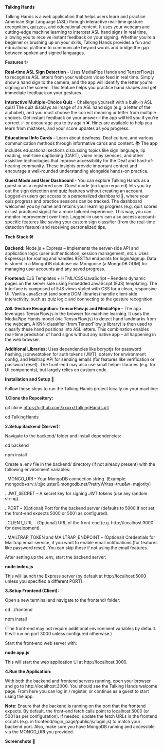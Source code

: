 **Talking Hands**

Talking Hands is a web application that helps users learn and practice American Sign Language (ASL) through interactive real-time gesture recognition, quizzes, and educational content. It uses your webcam and cutting-edge machine learning to interpret ASL hand signs in real time, allowing you to receive instant feedback on your signing. Whether you’re a beginner or brushing up on your skills, Talking Hands provides a fun and educational platform to communicate beyond words and bridge the gap between spoken and signed languages.

**Features ✨**

**Real-time ASL Sign Detection** - Uses MediaPipe Hands and TensorFlow.js to recognize ASL letters from your webcam video feed in real time. Simply show a hand sign to the camera, and the app will identify the letter you're signing on the screen. This feature helps you practice hand shapes and get immediate feedback on your gestures.

**Interactive Multiple-Choice Quiz** - Challenge yourself with a built-in ASL quiz! The quiz displays an image of an ASL hand sign (e.g. a letter of the alphabet), and you must choose the correct meaning or letter from multiple choices. Get instant feedback on your answer – the app will tell you if you're correct ✅ or encourage you to try again ❌. Hints are available to help you learn from mistakes, and your score updates as you progress.

**Educational Info Cards** - Learn about deafness, Deaf culture, and various communication methods through informative cards and content. 📚 The app includes educational sections discussing topics like sign language, lip reading, real-time captioning (CART), video relay services, and other assistive technologies that improve accessibility for the Deaf and hard-of-hearing community. These insights provide important context and encourage a well-rounded understanding alongside hands-on practice.

**Guest Mode and User Dashboard** - You can explore Talking Hands as a guest or as a registered user. Guest mode (no login required) lets you try out the sign detection and quiz features without creating an account. Logged-in users get access to a personalized dashboard 🙋, where your quiz progress and practice sessions can be tracked. The dashboard welcomes you by name and retains your learning progress (e.g. quiz scores or last practiced signs) for a more tailored experience. This way, you can monitor improvement over time. Logged-in users can also access account-specific features like saving your custom sign classifier (from the real-time detection feature) and receiving personalized tips.

**Tech Stack 🛠**

**Backend:** Node.js + Express – Implements the server-side API and application logic (user authentication, session management, etc.). Uses Express.js for routing and handles RESTful endpoints for login/signup. Data is stored in a MongoDB database via Mongoose (a MongoDB ODM) for managing user accounts and any saved progress.

**Frontend:** EJS Templates + HTML/CSS/JavaScript – Renders dynamic pages on the server side using Embedded JavaScript (EJS) templating. The interface is composed of EJS views styled with CSS for a clean, responsive UI. Vanilla JavaScript (and some DOM libraries) handle client-side interactivity, such as quiz logic and connecting to the gesture recognition.

**ASL Gesture Recognition:** **TensorFlow.js and MediaPipe –** The app leverages TensorFlow.js in the browser for machine learning. It uses the MediaPipe Hands model (via TensorFlow.js) to detect hand landmarks from the webcam. A KNN classifier (from TensorFlow.js library) is then used to classify these hand positions into ASL letters. This combination enables real-time prediction of hand signs without any native app – all happening in the web browser.

**Additional Libraries:** Uses dependencies like bcryptjs for password hashing, jsonwebtoken for auth tokens (JWT), dotenv for environment config, and Mailtrap API for sending emails (for features like verification or password reset). The front-end may also use small helper libraries (e.g. for UI components), but largely relies on custom code.

**Installation and Setup 🚀** 

Follow these steps to run the Talking Hands project locally on your machine:

**1.Clone the Repository:** 

git clone https://github.com/xxxxx/TalkingHands.git

cd TalkingHands

**2.Setup Backend (Server):**

Navigate to the backend/ folder and install dependencies:

cd backend

npm install

Create a .env file in the backend/ directory (if not already present) with the following environment variables:

. MONGO_URI – Your MongoDB connection string. (Example: mongodb+srv://<user>:<pass>@cluster0.mongodb.net/<dbname>?retryWrites=true&w=majority)

. JWT_SECRET – A secret key for signing JWT tokens (use any random string).

. PORT – (Optional) Port for the backend server (defaults to 5000 if not set; the front-end expects 5000 or 5001 as configured).

. CLIENT_URL – (Optional) URL of the front-end (e.g. http://localhost:3000 for development).

. MAILTRAP_TOKEN and MAILTRAP_ENDPOINT – (Optional) Credentials for Mailtrap email service, if you want to enable email notifications (for features like password reset). You can skip these if not using the email features.

After setting up the .env, start the backend server:

**node index.js**

This will launch the Express server (by default at http://localhost:5000 unless you specified a different PORT).

**3.Setup Frontend (Client):**

Open a new terminal and navigate to the frontend/ folder:

cd ../frontend

npm install

(The front-end may not require additional environment variables by default. It will run on port 3000 unless configured otherwise.)

Start the front-end web server with:

**node app.js**

This will start the web application UI at http://localhost:3000.

**4.Run the Application:**

With both the backend and frontend servers running, open your browser and go to http://localhost:3000. You should see the Talking Hands welcome page. From here you can log in / register, or continue as a guest to start using the app.

**Note:** Ensure that the backend is running on the port that the frontend expects. By default, the front-end fetch calls point to localhost:5000 (or 5001 as per configuration). If needed, update the fetch URLs in the frontend scripts (e.g. in frontend/login_page/public/js/login.js) to match your backend port. Also, make sure you have MongoDB running and accessible via the MONGO_URI you provided.

**Screenshots 📸**








